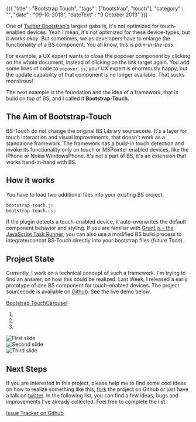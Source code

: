 {{{
    "title"    : "Bootstrap Touch",
    "tags"     : ["bootstrap", "touch"],
    "category" : "",
    "date"     : "09-10-2013",
    "dateText" : "9 October 2013"
}}}

One of [Twitter Bootstrap's](http://getbootstrap.com/) largest gabs is, it's not optimized for touch-enabled devices.
Yeah I mean, it's not optimized for these device-types, but it works *okay*. But sometimes, we as developers have to enlarge the functionality of a BS component. You all know, this is *pain-in-the-ass*.

<!--more-->

For example, a UX expert wants to close the popover component by clicking on the whole document, instead of clicking on the link target again. You add some lines of code to `popover.js`, your UX expert is enormously happy, but the update capability of that component is no longer available. That sucks monstrous!

The next example is the foundation and the idea of a framework, that is build on top of BS, and I called it **Bootstrap-Touch**.

## The Aim of Bootstrap-Touch
BS-Touch do not change the original BS Library sourcecode. It's a layer for touch interaction and visual improvements, that doesn't work as a standalone framework.
The framework has a *build-in* touch detection and invoke its functionality only on touch or MSPointer enabled devices, like the iPhone or Nokia WindowsPhone.
It's not a part of BS, it's an extension that works hand-in-hand with BS.

## How it works
You have to load two additional files into your existing BS project.

```javascript
bootstrap-touch.js
bootstrap-touch.css
```

If the plugin detects a touch-enabled device, it auto-overwrites the default component behavior and styling.
If you are familiar with [Grunt.js - the JavaScript Task Runner](http://gruntjs.com/), you can also use a modified BS build process to integrate/*concat* BS-Touch directly into your bootstrap files (future Todo).

## Project State
Currently, I work on a technical concept of such a framework. I'm trying to find an answer, on how this could be realized.
Last Week, I released a early prototype of one BS component for touch-enabled devices. The project sourcecode is available on [Github](https://github.com/ixisio/bootstrap-touch-carousel). See the live demo below.

<a href="https://github.com/ixisio/bootstrap-touch-carousel" target="_blank" class="ico-github icon"> Bootstrap TouchCarousel</a>

<div id="myCarousel" class="carousel slide" data-ride="carousel">
    <ol class="carousel-indicators">
        <li data-target="#myCarousel" data-slide-to="0" class="active"></li>
        <li data-target="#myCarousel" data-slide-to="1"></li>
        <li data-target="#myCarousel" data-slide-to="2"></li>
    </ol>
    <div class="carousel-inner">
        <div class="item active">
            <img src="data:image/png;base64," data-src="holder.js/900x500/auto/#7cbf00:#fff/text: " alt="First slide">
        </div>
        <div class="item">
            <img src="data:image/png;base64," data-src="holder.js/900x500/auto/#bf0000:#fff/text: " alt="Second     slide">
        </div>
        <div class="item">
            <img src="data:image/png;base64," data-src="holder.js/900x500/auto/#00a2bf:#fff/text: " alt="Third slide">
        </div>
    </div>
    <a class="left carousel-control" href="#myCarousel" data-slide="prev"><span class="glyphicon glyphicon-chevron-left"></span></a>
    <a class="right carousel-control" href="#myCarousel" data-slide="next"><span class="glyphicon glyphicon-chevron-right"></span></a>
</div>

<link rel="stylesheet" type="text/css" href="/demos/bootstrap-touch-carousel/vendor/bootstrap/dist/css/bootstrap.css">
<link rel="stylesheet" href="/demos/bootstrap-touch-carousel/dist/css/bootstrap-touch-carousel.css">
<script src="//ajax.googleapis.com/ajax/libs/jquery/1.10.2/jquery.min.js"></script>
<script src="/demos/bootstrap-touch-carousel/vendor/bootstrap/dist/js/bootstrap.js"></script>
<script src="/demos/bootstrap-touch-carousel/vendor/bootstrap/assets/js/holder.js"></script>
<script src="/demos/bootstrap-touch-carousel/dist/js/bootstrap-touch-carousel.js"></script>



## Next Steps
If you are interested in this project, please help me to find some cool ideas on how to realize something like this, [fork](https://github.com/ixisio/bootstrap-touch) the project on Github or just have a talk on [twitter](http://twitter.com/ixisio).
In the following list, you can find a few ideas, bugs and improvements I've already collected. Feel free to complete the list..

<a href="https://github.com/ixisio/bootstrap-touch/issues" class="ico-paper icon" target="_blank"> Issue Tracker on Github</a>


